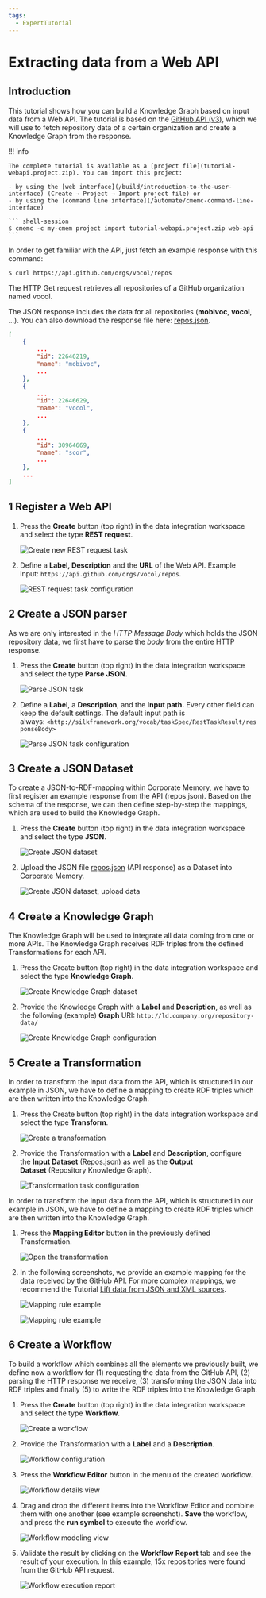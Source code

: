 ```yaml
---
tags:
  - ExpertTutorial
---
```

# Extracting data from a Web API

## Introduction

This tutorial shows how you can build a Knowledge Graph based on input data from a Web API.
The tutorial is based on the [GitHub API (v3)](https://developer.github.com/v3/), which we will use to fetch repository data of a certain organization and create a Knowledge Graph from the response.

!!! info

    The complete tutorial is available as a [project file](tutorial-webapi.project.zip). You can import this project:

    - by using the [web interface](/build/introduction-to-the-user-interface) (Create → Project → Import project file) or
    - by using the [command line interface](/automate/cmemc-command-line-interface)

    ``` shell-session
    $ cmemc -c my-cmem project import tutorial-webapi.project.zip web-api
    ```

In order to get familiar with the API, just fetch an example response with this command:

``` shell-session
$ curl https://api.github.com/orgs/vocol/repos
```

The HTTP Get request retrieves all repositories of a GitHub organization named vocol.

The JSON response includes the data for all repositories (**mobivoc**, **vocol**, ...). You can also download the response file here: [repos.json](repos.json).

``` json
[
    {
        ...
        "id": 22646219,
        "name": "mobivoc",
        ...
    },
    {
        ...
        "id": 22646629,
        "name": "vocol",
        ...
    },
    {
        ...
        "id": 30964669,
        "name": "scor",
        ...
    },
    ...
]
```

## 1 Register a Web API

1. Press the **Create** button (top right) in the data integration workspace and select the type **REST request**.

    ![Create new REST request task](create-new-task-rest.png)

2. Define a **Label, Description** and the **URL** of the Web API. Example input: `https://api.github.com/orgs/vocol/repos`.

    ![REST request task configuration](create-new-task-rest-config.png)

## 2 Create a JSON parser

As we are only interested in the _HTTP Message Body_ which holds the JSON repository data, we first have to parse the _body_ from the entire HTTP response.

1. Press the **Create** button (top right) in the data integration workspace and select the type **Parse JSON.**

    ![Parse JSON task](create-new-task-parse-json.png)

2. Define a **Label**, a **Description**, and the **Input path.** Every other field can keep the default settings. The default input path is always: `<http://silkframework.org/vocab/taskSpec/RestTaskResult/responseBody>`

    ![Parse JSON task configuration](extract-from-api-parse-json-config.png)

## 3 Create a JSON Dataset

To create a JSON-to-RDF-mapping within Corporate Memory, we have to first register an example response from the API (repos.json). Based on the schema of the response, we can then define step-by-step the mappings, which are used to build the Knowledge Graph.

1. Press the **Create** button (top right) in the data integration workspace and select the type **JSON**.

    ![Create JSON dataset](create-new-json-dataset.png)

2. Upload the JSON file [repos.json](repos.json) (API response) as a Dataset into Corporate Memory.

    ![Create JSON dataset, upload data](create-new-json-dataset-upload.png)

## 4 Create a Knowledge Graph

The Knowledge Graph will be used to integrate all data coming from one or more APIs. The Knowledge Graph receives RDF triples from the defined Transformations for each API.

1. Press the Create button (top right) in the data integration workspace and select the type **Knowledge Graph**.

    ![Create Knowledge Graph dataset](create-new-kg-dataset.png)

2. Provide the Knowledge Graph with a **Label** and **Description**, as well as the following (example) **Graph** URI: `http://ld.company.org/repository-data/`

    ![Create Knowledge Graph configuration](create-new-kg-dataset-config.png)

## 5 Create a Transformation

In order to transform the input data from the API, which is structured in our example in JSON, we have to define a mapping to create RDF triples which are then written into the Knowledge Graph.

1. Press the Create button (top right) in the data integration workspace and select the type **Transform**.

    ![Create a transformation](extract-from-api-create-transformation.png)

2. Provide the Transformation with a **Label** and **Description**, configure the **Input Dataset** (Repos.json) as well as the **Output Dataset** (Repository Knowledge Graph).

    ![Transformation task configuration](extract-from-api-create-transformation-config.png)

In order to transform the input data from the API, which is structured in our example in JSON, we have to define a mapping to create RDF triples which are then written into the Knowledge Graph.

1. Press the **Mapping Editor** button in the previously defined Transformation.

    ![Open the transformation](extract-from-api-tf-open.png)

2. In the following screenshots, we provide an example mapping for the data received by the GitHub API. For more complex mappings, we recommend the Tutorial [Lift data from JSON and XML sources](/build/lift-data-from-json-and-xml-sources).

    ![Mapping rule example](extract-from-api-tf-rule-1.png)

    ![Mapping rule example](extract-from-api-tf-rule-2.png)

## 6 Create a Workflow

To build a workflow which combines all the elements we previously built, we define now a workflow for (1) requesting the data from the GitHub API, (2) parsing the HTTP response we receive, (3) transforming the JSON data into RDF triples and finally (5) to write the RDF triples into the Knowledge Graph.

1. Press the **Create** button (top right) in the data integration workspace and select the type **Workflow**.

    ![Create a workflow](extract-from-api-create-wf.png)

2. Provide the Transformation with a **Label** and a **Description**.

    ![Workflow configuration](extract-from-api-wf-config.png)

3. Press the **Workflow Editor** button in the menu of the created workflow.

    ![Workflow details view](extract-from-api-wf-created.png)

4. Drag and drop the different items into the Workflow Editor and combine them with one another (see example screenshot). **Save** the workflow, and press the **run symbol** to execute the workflow.

    ![Workflow modeling view](extract-from-api-wf-modelling.png)

5. Validate the result by clicking on the **Workflow** **Report** tab and see the result of your execution. In this example, 15x repositories were found from the GitHub API request.

    ![Workflow execution report](extract-from-api-wf-report.png)

